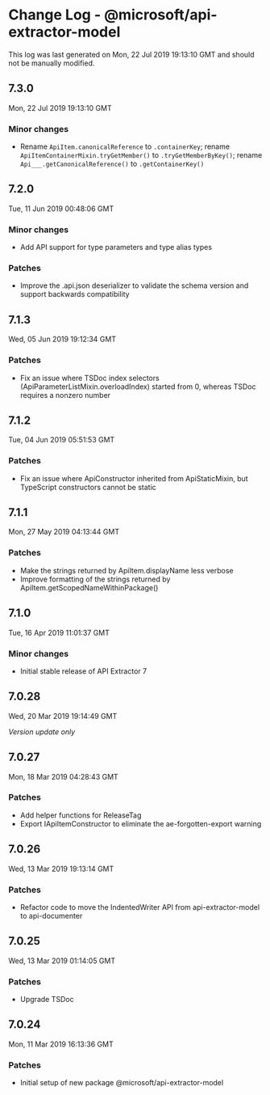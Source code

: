 # Change Log - @microsoft/api-extractor-model

This log was last generated on Mon, 22 Jul 2019 19:13:10 GMT and should not be manually modified.

## 7.3.0
Mon, 22 Jul 2019 19:13:10 GMT

### Minor changes

- Rename `ApiItem.canonicalReference` to `.containerKey`; rename `ApiItemContainerMixin.tryGetMember()` to `.tryGetMemberByKey()`; rename `Api___.getCanonicalReference()` to `.getContainerKey()`

## 7.2.0
Tue, 11 Jun 2019 00:48:06 GMT

### Minor changes

- Add API support for type parameters and type alias types

### Patches

- Improve the .api.json deserializer to validate the schema version and support backwards compatibility

## 7.1.3
Wed, 05 Jun 2019 19:12:34 GMT

### Patches

- Fix an issue where TSDoc index selectors (ApiParameterListMixin.overloadIndex) started from 0, whereas TSDoc requires a nonzero number

## 7.1.2
Tue, 04 Jun 2019 05:51:53 GMT

### Patches

- Fix an issue where ApiConstructor inherited from ApiStaticMixin, but TypeScript constructors cannot be static

## 7.1.1
Mon, 27 May 2019 04:13:44 GMT

### Patches

- Make the strings returned by ApiItem.displayName less verbose
- Improve formatting of the strings returned by ApiItem.getScopedNameWithinPackage()

## 7.1.0
Tue, 16 Apr 2019 11:01:37 GMT

### Minor changes

- Initial stable release of API Extractor 7

## 7.0.28
Wed, 20 Mar 2019 19:14:49 GMT

*Version update only*

## 7.0.27
Mon, 18 Mar 2019 04:28:43 GMT

### Patches

- Add helper functions for ReleaseTag
- Export IApiItemConstructor to eliminate the ae-forgotten-export warning

## 7.0.26
Wed, 13 Mar 2019 19:13:14 GMT

### Patches

- Refactor code to move the IndentedWriter API from api-extractor-model to api-documenter

## 7.0.25
Wed, 13 Mar 2019 01:14:05 GMT

### Patches

- Upgrade TSDoc

## 7.0.24
Mon, 11 Mar 2019 16:13:36 GMT

### Patches

- Initial setup of new package @microsoft/api-extractor-model

